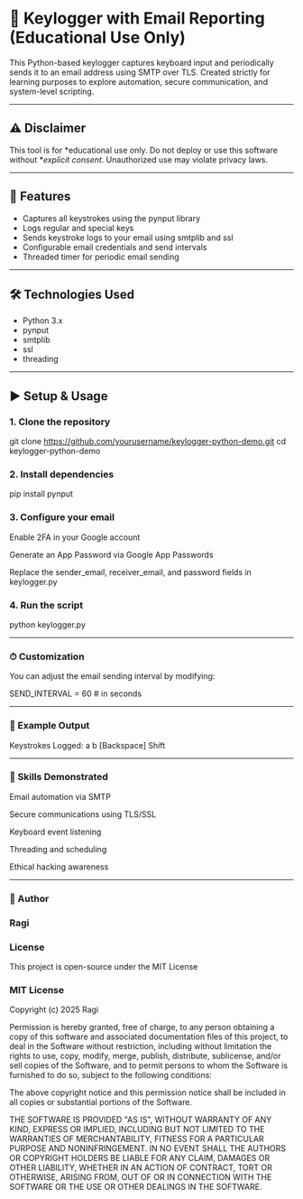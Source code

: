 # 🔐 Keylogger with Email Reporting (Educational Use Only)

This Python-based keylogger captures keyboard input and periodically sends it to an email address using SMTP over TLS. Created strictly for learning purposes to explore automation, secure communication, and system-level scripting.

---

## ⚠ Disclaimer

This tool is for *educational use only. Do not deploy or use this software without **explicit consent*. Unauthorized use may violate privacy laws.

---

## 🚀 Features

- Captures all keystrokes using the pynput library
- Logs regular and special keys
- Sends keystroke logs to your email using smtplib and ssl
- Configurable email credentials and send intervals
- Threaded timer for periodic email sending

---

## 🛠 Technologies Used

- Python 3.x
- pynput
- smtplib
- ssl
- threading

---

## ▶ Setup & Usage

### 1. Clone the repository
git clone https://github.com/yourusername/keylogger-python-demo.git
cd keylogger-python-demo

### 2. Install dependencies

pip install pynput

### 3. Configure your email

Enable 2FA in your Google account

Generate an App Password via Google App Passwords

Replace the sender_email, receiver_email, and password fields in keylogger.py


### 4. Run the script

python keylogger.py


---

### ⏱ Customization

You can adjust the email sending interval by modifying:

SEND_INTERVAL = 60  # in seconds


---

### 📄 Example Output

Keystrokes Logged:
a
b
[Backspace]
Shift


---

### 🧠 Skills Demonstrated

Email automation via SMTP

Secure communications using TLS/SSL

Keyboard event listening

Threading and scheduling

Ethical hacking awareness



---

### 👤 Author
### Ragi

### License
This project is open-source under the MIT License

### MIT License

Copyright (c) 2025 Ragi

Permission is hereby granted, free of charge, to any person obtaining a copy
of this software and associated documentation files of this project, to deal
in the Software without restriction, including without limitation the rights
to use, copy, modify, merge, publish, distribute, sublicense, and/or sell
copies of the Software, and to permit persons to whom the Software is
furnished to do so, subject to the following conditions:

The above copyright notice and this permission notice shall be included in all
copies or substantial portions of the Software.

THE SOFTWARE IS PROVIDED "AS IS", WITHOUT WARRANTY OF ANY KIND, EXPRESS OR
IMPLIED, INCLUDING BUT NOT LIMITED TO THE WARRANTIES OF MERCHANTABILITY,
FITNESS FOR A PARTICULAR PURPOSE AND NONINFRINGEMENT. IN NO EVENT SHALL THE
AUTHORS OR COPYRIGHT HOLDERS BE LIABLE FOR ANY CLAIM, DAMAGES OR OTHER
LIABILITY, WHETHER IN AN ACTION OF CONTRACT, TORT OR OTHERWISE, ARISING FROM,
OUT OF OR IN CONNECTION WITH THE SOFTWARE OR THE USE OR OTHER DEALINGS IN THE
SOFTWARE.
